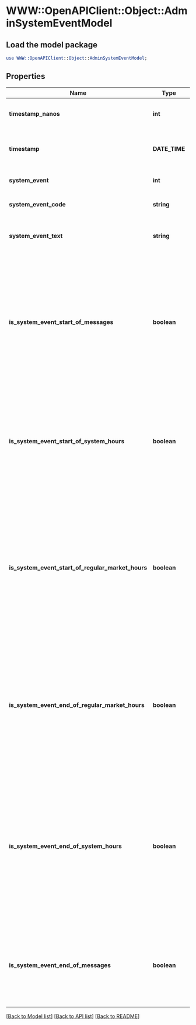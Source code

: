 # WWW::OpenAPIClient::Object::AdminSystemEventModel

## Load the model package
```perl
use WWW::OpenAPIClient::Object::AdminSystemEventModel;
```

## Properties
Name | Type | Description | Notes
------------ | ------------- | ------------- | -------------
**timestamp_nanos** | **int** | Original timestamp in nanoseconds since epoch | [optional] 
**timestamp** | **DATE_TIME** | Time when the system event was recorded as DateTime | [optional] 
**system_event** | **int** | System event as byte value | [optional] 
**system_event_code** | **string** | System event as string | [optional] 
**system_event_text** | **string** | Human-readable description of the system event | [optional] 
**is_system_event_start_of_messages** | **boolean** | Indicates if the system event is &#39;Start of Messages&#39; (O). Outside of heartbeat messages on the lower level protocol,  the start of day message is the first message sent in any trading session. | [optional] 
**is_system_event_start_of_system_hours** | **boolean** | Indicates if the system event is &#39;Start of System Hours&#39; (S). This message indicates that IEX is open and ready to start accepting orders. | [optional] 
**is_system_event_start_of_regular_market_hours** | **boolean** | Indicates if the system event is &#39;Start of Regular Market Hours&#39; (R). This message indicates that DAY and GTX orders, as well as market orders and pegged orders,  are available for execution on IEX. | [optional] 
**is_system_event_end_of_regular_market_hours** | **boolean** | Indicates if the system event is &#39;End of Regular Market Hours&#39; (M). This message indicates that DAY orders, market orders, and pegged orders  are no longer accepted by IEX. | [optional] 
**is_system_event_end_of_system_hours** | **boolean** | Indicates if the system event is &#39;End of System Hours&#39; (E). This message indicates that IEX is now closed and will not accept  any new orders during this trading session. It is still possible  to receive messages after the end of day. | [optional] 
**is_system_event_end_of_messages** | **boolean** | Indicates if the system event is &#39;End of Messages&#39; (C). This is always the last message sent in any trading session. | [optional] 

[[Back to Model list]](../README.md#documentation-for-models) [[Back to API list]](../README.md#documentation-for-api-endpoints) [[Back to README]](../README.md)


